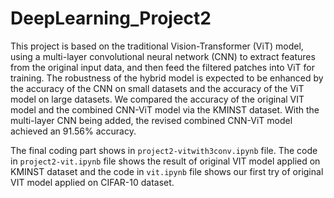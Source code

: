 # DeepLearning_Project2

This project is based on the traditional Vision-Transformer (ViT) model, using a multi-layer convolutional neural network (CNN) to extract features from the original input data, and then feed the filtered patches into ViT for training. The robustness of the hybrid model is expected to be enhanced by the accuracy of the CNN on small datasets and the accuracy of the ViT model on large datasets. We compared the accuracy of the original VIT model and the combined CNN-ViT model via the KMINST dataset. With the multi-layer CNN being added, the revised combined CNN-ViT model achieved an 91.56% accuracy. 

The final coding part shows in `project2-vitwith3conv.ipynb` file.
The code in `project2-vit.ipynb` file shows the result of original VIT model applied on KMINST dataset and the code in `vit.ipynb` file shows our first try of original VIT model applied on CIFAR-10 dataset.
